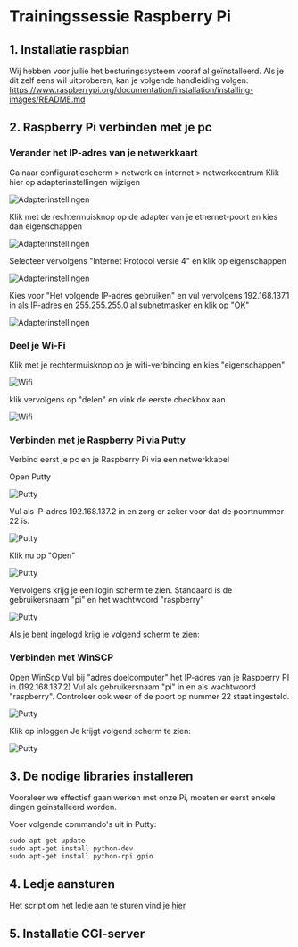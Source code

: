 # Trainingssessie Raspberry Pi
## 1. Installatie raspbian
Wij hebben voor jullie het besturingssysteem vooraf al geïnstalleerd. Als je dit zelf eens wil uitproberen, kan je volgende handleiding volgen: https://www.raspberrypi.org/documentation/installation/installing-images/README.md

## 2. Raspberry Pi verbinden met je pc
### Verander het IP-adres van je netwerkkaart
Ga naar configuratiescherm > netwerk en internet > netwerkcentrum
Klik hier op adapterinstellingen wijzigen

![Adapterinstellingen](adapterinstelling1.png)

Klik met de rechtermuisknop op de adapter van je ethernet-poort en kies dan eigenschappen

![Adapterinstellingen](adapterinstelling2.png)

Selecteer vervolgens "Internet Protocol versie 4" en klik op eigenschappen

![Adapterinstellingen](adapterinstelling3.png)

Kies voor "Het volgende IP-adres gebruiken" en vul vervolgens 192.168.137.1 in als IP-adres en 255.255.255.0 al subnetmasker en klik op "OK"

![Adapterinstellingen](adapterinstelling4.png)
### Deel je Wi-Fi

Klik met je rechtermuisknop op je wifi-verbinding en kies "eigenschappen"

![Wifi](wifi1.png)

klik vervolgens op "delen" en vink de eerste checkbox aan

![Wifi](wifi2.png)
### Verbinden met je Raspberry Pi via Putty
Verbind eerst je pc en je Raspberry Pi via een netwerkkabel

Open Putty

![Putty](Putty1.png)

Vul als IP-adres 192.168.137.2 in en zorg er zeker voor dat de poortnummer 22 is.

![Putty](Putty2.png)

Klik nu op "Open"

![Putty](Putty3.png)

Vervolgens krijg je een login scherm te zien. Standaard  is de gebruikersnaam "pi" en het wachtwoord "raspberry"

![Putty](Putty4.png)

Als je bent ingelogd krijg je volgend scherm te zien:

### Verbinden met WinSCP
Open WinScp
Vul bij "adres doelcomputer" het IP-adres van je Raspberry PI in.(192.168.137.2) 
Vul als gebruikersnaam "pi" in en als wachtwoord "raspberry".
Controleer ook weer of de poort op nummer 22 staat ingesteld.

![Putty](winscp1.png)

Klik op inloggen
Je krijgt volgend scherm te zien:

![Putty](winscp2.png)

## 3. De nodige libraries installeren
Vooraleer we effectief gaan werken met onze Pi, moeten er eerst enkele dingen geïnstalleerd worden.

Voer volgende commando's uit in Putty:

```
sudo apt-get update
sudo apt-get install python-dev
sudo apt-get install python-rpi.gpio
```

## 4. Ledje aansturen
Het script om het ledje aan te sturen vind je [hier](https://github.com/robbertvanhove/Trainingssessie-Raspberry-Pi/blob/master/Scripts/led.py)


## 5. Installatie CGI-server







